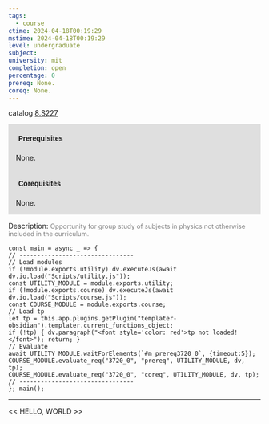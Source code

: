 ```yaml
---
tags:
  - course
ctime: 2024-04-18T00:19:29
mstime: 2024-04-18T00:19:29
level: undergraduate
subject: 
university: mit
completion: open
percentage: 0
prereq: None.
coreq: None.
---
```


catalog [8.S227](http://student.mit.edu/catalog/m8a.html#8.S227)

<span style="display: block; padding: 15px; background-color: rgb(100, 100, 100, 0.2);"><font id="m_prereq3720_0" style="display: block; font-family: Arial, sans-serif; font-weight: bold; padding: 5px">Prerequisites</font><br><span id="prereq3720_0">None.</span></span>
<span style="display: block; padding: 15px; background-color: rgb(100, 100, 100, 0.2);"><font id="m_coreq3720_0" style="display: block; font-family: Arial, sans-serif; font-weight: bold; padding: 5px">Corequisites</font><br><span id="coreq3720_0">None.</span></span>

<font style="">Description:</font>
<font style="color: grey; font-size: 0.8rem;">Opportunity for group study of subjects in physics not otherwise included in the curriculum.</font>

```dataviewjs
const main = async _ => {
// --------------------------------
// Load modules
if (!module.exports.utility) dv.executeJs(await dv.io.load("Scripts/utility.js"));
const UTILITY_MODULE = module.exports.utility;
if (!module.exports.course) dv.executeJs(await dv.io.load("Scripts/course.js"));
const COURSE_MODULE = module.exports.course;
// Load tp
let tp = this.app.plugins.getPlugin("templater-obsidian").templater.current_functions_object;
if (!tp) { dv.paragraph("<font style='color: red'>tp not loaded!</font>"); return; }
// Evaluate
await UTILITY_MODULE.waitForElements(`#m_prereq3720_0`, {timeout:5});
COURSE_MODULE.evaluate_req("3720_0", "prereq", UTILITY_MODULE, dv, tp);
COURSE_MODULE.evaluate_req("3720_0", "coreq", UTILITY_MODULE, dv, tp);
// --------------------------------
}; main();
```

---

<< HELLO, WORLD >>
